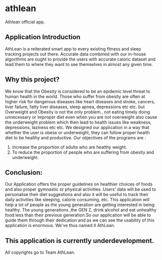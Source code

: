 # athlean

Athlean official app.

## Application Introduction
AthLean is a reiterated smart app to every existing fitness and sleep tracking projects out there. 
Accurate data combined with our in-house algorithms are ought to provide the users with accurate 
caloric dataset and lead them to where they want to see themselves in almost any given time.

## Why this project?
We know that the Obesity is considered to be an epidemic level threat to human health
in the world. Those who suffer from obesity are often at higher risk for dangerous
diseases like heart diseases and stroke, cancers, liver failure, fatty liver diseases, sleep
apnea, depressions etc etc. but Overweight and Obesity is not the only problem , not
eating timely doing unnecessary or improper diet even when you are not overweight
also cause the underweight problem which then lead to health issues like weakness,
depressions, laziness etc etc.
We designed our application in a way that whether the user is obese or underweight,
they can follow proper health diet to be healthy and productive. Our objectives of the
programs are :

1. Increase the proportion of adults who are healthy weight.
2. To reduce the proportion of people who are suffering from obesity and
underweight.

## Conclusion:
Our Application offers the proper guidelines on healthier choices of foods and
also proper gymnastic or physical activities. Users' data will be used to personalise their
diet suggestions and also it will be useful to track their daily activities like sleeping,
calorie consuming, etc. This application will help a lot of people as the young generation
are getting interested in being healthy. The young generations ,the GEN Z, drink
alcohol and eat unhealthy food less than their previous generation.So our application
will be able to guide them through their dedication and as we can see the usability of
this application is enormous. We've thus named it AthLean.

## This application is currently underdevelopment.
All copyrights go to Team AthLean.
